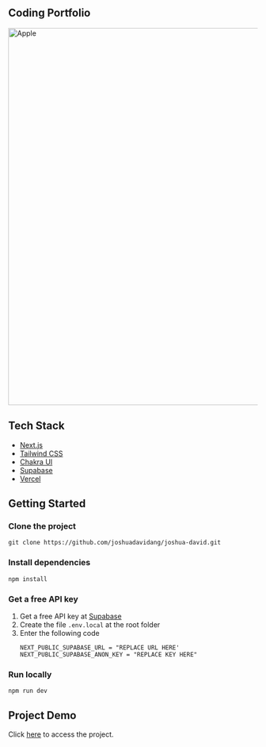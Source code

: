 ## Coding Portfolio

<img src="https://github.com/joshuadavidang/joshua-david/assets/54788382/6e3e2d11-4660-4b4a-bce1-da992e8b8e1b" alt="Apple" width="760" />

## Tech Stack

- [Next.js](https://nextjs.org)
- [Tailwind CSS](https://nextjs.org)
- [Chakra UI](https://chakra-ui.com)
- [Supabase](https://supabase.com)
- [Vercel](https://vercel.com)

## Getting Started

### Clone the project

```
git clone https://github.com/joshuadavidang/joshua-david.git
```

### Install dependencies

```
npm install
```

### Get a free API key

1. Get a free API key at [Supabase](https://supabase.com)
2. Create the file `.env.local` at the root folder
3. Enter the following code
   ```
   NEXT_PUBLIC_SUPABASE_URL = "REPLACE URL HERE'
   NEXT_PUBLIC_SUPABASE_ANON_KEY = "REPLACE KEY HERE"
   ```

### Run locally

```
npm run dev
```

## Project Demo

Click [here](https://joshuadavid.dev) to access the project.
